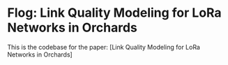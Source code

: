 # Flog: Link Quality Modeling for LoRa Networks in Orchards
This is the codebase for the paper:
[Link Quality Modeling for LoRa Networks in Orchards]

